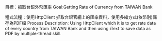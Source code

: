目標：抓取台銀外幣匯率
Goal:Getting Rate of Currency from TAIWAN Bank

程式流程：使用HttpClient 抓取台銀官網上的匯率資料，使用多緒方式(依幣別)儲存為PDF檔
Process Description: Using HttpClient which it is to get rate data of every country from TAIWAN Bank and then using iText to save data as PDF by multiple-thread skill.


